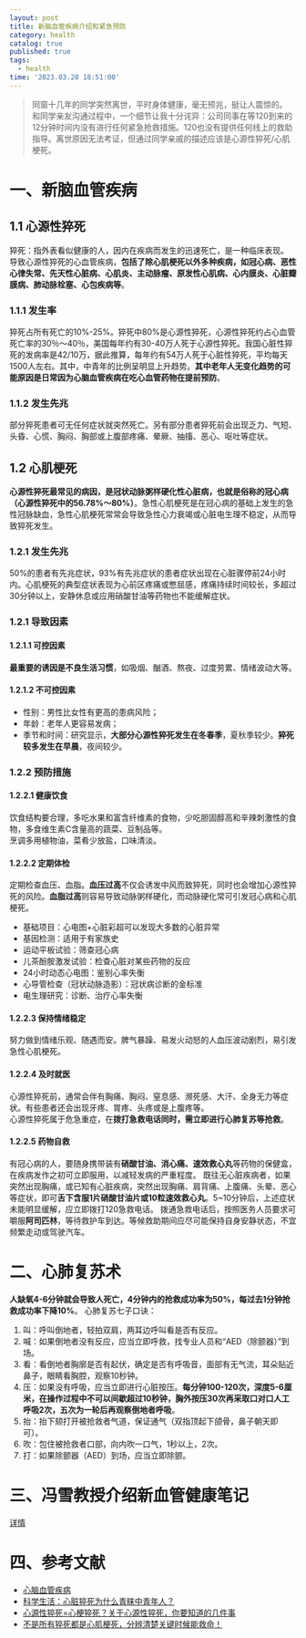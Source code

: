 ```yaml
---
layout: post
title: 新脑血管疾病介绍和紧急预防
category: health
catalog: true
published: true
tags:
  - health
time: '2023.03.20 18:51:00'
---
```

> 同窗十几年的同学突然离世，平时身体健康，毫无预兆，挺让人震惊的。
> 和同学亲友沟通过程中，一个细节让我十分诧异：公司同事在等120到来的12分钟时间内没有进行任何紧急抢救措施。120也没有提供任何线上的救助指导。离世原因无法考证，但通过同学亲戚的描述应该是心源性猝死/心肌梗死。

# 一、新脑血管疾病
## 1.1 心源性猝死
猝死：指外表看似健康的人，因内在疾病而发生的迅速死亡，是一种临床表现。
导致心源性猝死的心血管疾病，**包括了除心肌梗死以外多种疾病，如冠心病、恶性心律失常、先天性心脏病、心肌炎、主动脉瘤、原发性心肌病、心内膜炎、心脏瓣膜病、肺动脉栓塞、心包疾病等**。

### 1.1.1 发生率
猝死占所有死亡的10%-25%。猝死中80%是心源性猝死，心源性猝死约占心血管死亡率的30％～40％，美国每年约有30-40万人死于心源性猝死。我国心脏性猝死的发病率是42/10万，据此推算，每年约有54万人死于心脏性猝死，平均每天1500人左右。其中，中青年的比例呈明显上升趋势。**其中老年人无变化趋势的可能原因是日常因为心脑血管疾病在吃心血管药物在提前预防**。

### 1.1.2 发生先兆
部分猝死患者可无任何症状就突然死亡。另有部分患者猝死前会出现乏力、气短、头昏、心慌、胸闷、胸部或上腹部疼痛、晕厥、抽搐、恶心、呕吐等症状。

## 1.2 心肌梗死
**心源性猝死最常见的病因，是冠状动脉粥样硬化性心脏病，也就是俗称的冠心病（心源性猝死中的56.78%～80%）**。急性心肌梗死是在冠心病的基础上发生的急性冠脉缺血，急性心肌梗死常常会导致急性心力衰竭或心脏电生理不稳定，从而导致猝死发生。

### 1.2.1 发生先兆
50%的患者有先兆症状，93%有先兆症状的患者症状出现在心脏骤停前24小时内。心肌梗死的典型症状表现为心前区疼痛或憋屈感，疼痛持续时间较长，多超过30分钟以上，安静休息或应用硝酸甘油等药物也不能缓解症状。

### 1.2.1 导致因素

#### 1.2.1.1 可控因素
**最重要的诱因是不良生活习惯**，如吸烟、酗酒、熬夜、过度劳累、情绪波动大等。

#### 1.2.1.2 不可控因素
- 性别：男性比女性有更高的患病风险；
- 年龄：老年人更容易发病；
- 季节和时间：研究显示，**大部分心源性猝死发生在冬春季**，夏秋季较少。**猝死较多发生在早晨**，夜间较少。

### 1.2.2 预防措施
#### 1.2.2.1 健康饮食
饮食结构要合理，多吃水果和富含纤维素的食物，少吃胆固醇高和辛辣刺激性的食物，多食维生素C含量高的蔬菜、豆制品等。  
烹调多用植物油，菜肴少放盐，口味清淡。

#### 1.2.2.2 定期体检
定期检查血压、血脂。**血压过高**不仅会诱发中风而致猝死，同时也会增加心源性猝死的风险。**血脂过高**则容易导致动脉粥样硬化，而动脉硬化常可引发冠心病和心肌梗死。
- 基础项目：心电图+心脏彩超可以发现大多数的心脏异常
- 基因检测：适用于有家族史
- 运动平板试验：筛查冠心病
- 儿茶酚胺激发试验：检查心脏对某些药物的反应
- 24小时动态心电图：鉴别心率失衡
- 心导管检查（冠状动脉造影）：冠状病诊断的金标准
- 电生理研究：诊断、治疗心率失衡

#### 1.2.2.3 保持情绪稳定
努力做到情绪乐观、随遇而安。脾气暴躁、易发火动怒的人血压波动剧烈，易引发急性心肌梗死。

#### 1.2.2.4 及时就医
心源性猝死前，通常会伴有胸痛、胸闷、窒息感、濒死感、大汗、全身无力等症状。有些患者还会出现牙疼、胃疼、头疼或是上腹疼等。  
心源性猝死属于危急重症，在**拨打急救电话同时，需立即进行心肺复苏等抢救**。

#### 1.2.2.5 药物自救
有冠心病的人，要随身携带装有**硝酸甘油、消心痛、速效救心丸**等药物的保健盒，在疾病发作之初可立即服用，以减轻发病的严重程度。
既往无心脏疾病者，如果突然出现胸痛，或已知有心脏疾病，突然出现胸痛、肩背痛、上腹痛、头晕、恶心等症状，即可**舌下含服1片硝酸甘油片或10粒速效救心丸**。5~10分钟后，上述症状未能明显缓解，应立即拨打120急救电话。
拨通急救电话后，按照医务人员要求可嚼服**阿司匹林**，等待救护车到达。等候救助期间应尽可能保持自身安静状态，不宜频繁走动或驾驶汽车。

# 二、心肺复苏术
**人缺氧4-6分钟就会导致人死亡，4分钟内的抢救成功率为50%，每过去1分钟抢救成功率下降10%**。
心肺复苏七子口诀：
1. 叫：呼叫倒地者，轻拍双肩，两耳边呼叫看是否有反应。
2. 喊：如果倒地者没有反应，应当立即呼救，找专业人员和“AED（除颤器）”到场。
3. 看：看倒地者胸廓是否有起伏，确定是否有呼吸音，面部有无气流，耳朵贴近鼻子，眼睛看胸腔，观察10秒钟。
4. 压：如果没有呼吸，应当立即进行心脏按压。**每分钟100-120次，深度5-6厘米，在操作过程中不可以间歇超过10秒钟，胸外按压30次再采取口对口人工呼吸2次，五次为一轮后再观察倒地者呼吸**。
5. 抬：抬下颏打开被抢救者气道，保证通气（双指顶起下颌骨，鼻子朝天即可）。
6. 吹：包住被抢救者口部，向内吹一口气，1秒以上，2次。
7. 打：如果除颤器（AED）到场，应当立即除颤。

# 三、冯雪教授介绍新血管健康笔记
[详情](https://shihai1991.github.io/covid-19/2023/01/08/COVID-19/)

# 四、参考文献
- [心脑血管疾病](https://wsjkw.sh.gov.cn/xnxgjb/20200730/b4938d9357b14895952256f17642aace.html)
- [科学生活：心脏猝死为什么青睐中青年人？](http://www.gov.cn/govweb/fwxx/kp/2012-08/31/content_2214346.htm)
- [心源性猝死=心梗猝死？关于心源性猝死，你要知道的几件事](https://www.sohu.com/a/447535707_169298)
- [不是所有猝死都是心肌梗死，分辨清楚关键时候能救命！](https://zhuanlan.zhihu.com/p/139594217)
